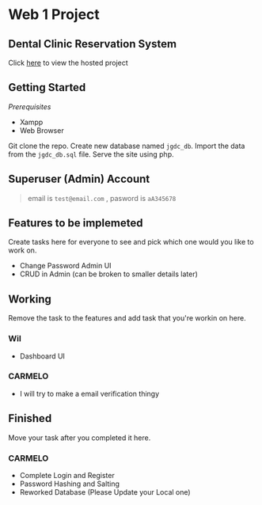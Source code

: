 # Web 1 Project

## Dental Clinic Reservation System

Click [here](https://jgalangdentalclinic.000webhostapp.com/) to view the hosted project

## Getting Started

_Prerequisites_

- Xampp
- Web Browser

Git clone the repo. Create new database named `jgdc_db`. Import the data from the `jgdc_db.sql` file. Serve the site using php.

## Superuser (Admin) Account

> email is `test@email.com` , pasword is `aA345678`

## Features to be implemeted

Create tasks here for everyone to see and pick which one would you like to work on.

- Change Password Admin UI
- CRUD in Admin (can be broken to smaller details later)

## Working

Remove the task to the features and add task that you're workin on here.

### Wil

- Dashboard UI

### CARMELO

- I will try to make a email verification thingy

## Finished

Move your task after you completed it here.

### CARMELO

- Complete Login and Register
- Password Hashing and Salting
- Reworked Database (Please Update your Local one)
